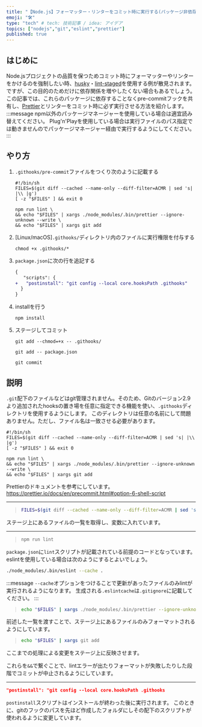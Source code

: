 ```yaml
---
title: "【Node.js】フォーマッター・リンターをコミット時に実行する(パッケージ非依存)"
emoji: "🛠️"
type: "tech" # tech: 技術記事 / idea: アイデア
topics: ["nodejs","git","eslint","prettier"]
published: true
---
```


## はじめに

Node.jsプロジェクトの品質を保つためコミット時にフォーマッターやリンターをかけるのを強制したい時、[husky](https://www.npmjs.com/package/husky)・[lint-staged](https://www.npmjs.com/package/lint-staged)を使用する例が散見されます。ですが、この目的のためだけに依存関係を増やしたくない場合もあるでしょう。
この記事では、これらのパッケージに依存することなくpre-commitフックを共有し、[Prettier](https://prettier.io)とリンターをコミット時に必ず実行させる方法を紹介します。
:::message
npm以外のパッケージマネージャーを使用している場合は適宜読み替えてください。 Plug'n'Playを使用している場合は実行ファイルのパス指定では動きませんのでパッケージマネージャー経由で実行するようにしてください。
:::

## やり方

1. `.githooks/pre-commit`ファイルをつくり次のように記載する
   <!-- markdownlint-disable line-length -->
   ```sh:.githooks/pre-commit
   #!/bin/sh
   FILES=$(git diff --cached --name-only --diff-filter=ACMR | sed 's| |\\ |g')
   [ -z "$FILES" ] && exit 0

   npm run lint \
   && echo "$FILES" | xargs ./node_modules/.bin/prettier --ignore-unknown --write \
   && echo "$FILES" | xargs git add
   ```
   <!-- markdownlint-restore -->
2. [Linux/macOS]`.githooks/`ディレクトリ内のファイルに実行権限を付与する

   ```shell
   chmod +x .githooks/*
   ```

3. `package.json`に次の行を追記する
   <!-- markdownlint-disable line-length -->
   ```diff json:package.json
   {
      "scripts": {
   +   "postinstall": "git config --local core.hooksPath .githooks"
     }
   }
   ```
   <!-- markdownlint-restore -->
4. installを行う

   ```shell
   npm install
   ```

5. ステージしてコミット

   ```shell
   git add --chmod=+x -- .githooks/
   ```

   ```shell
   git add -- package.json
   ```

   ```shell
   git commit
   ```

## 説明

`.git`配下のファイルなどはgit管理されません。そのため、Gitのバージョン2.9より追加されたhooksの置き場を任意に指定できる機能を使い、`.githooks`ディレクトリを使用するようにします。
このディレクトリは任意の名前にして問題ありません。ただし、ファイル名は一致させる必要があります。

```sh:.githooks/pre-commit
#!/bin/sh
FILES=$(git diff --cached --name-only --diff-filter=ACMR | sed 's| |\\ |g')
[ -z "$FILES" ] && exit 0

npm run lint \
&& echo "$FILES" | xargs ./node_modules/.bin/prettier --ignore-unknown --write \
&& echo "$FILES" | xargs git add
```

Prettierのドキュメントを参考にしています。
<https://prettier.io/docs/en/precommit.html#option-6-shell-script>

---
>
> ```sh
> FILES=$(git diff --cached --name-only --diff-filter=ACMR | sed 's| |\\ |g')
> ```
>
ステージ上にあるファイルの一覧を取得し、変数に入れています。

---
>
> ```sh
> npm run lint
> ```
>
`package.json`に`lint`スクリプトが記載されている前提のコードとなっています。
eslintを使用している場合は次のようにするとよいでしょう。

```sh
./node_modules/.bin/eslint --cache .
```

:::message
`--cache`オプションをつけることで更新があったファイルのみlintが実行されるようになります。
生成される`.eslintcache`は`.gitignore`に記載してください。
:::

> ```sh
> echo "$FILES" | xargs ./node_modules/.bin/prettier --ignore-unknown --write
> ```
>
前述した一覧を渡すことで、ステージ上にあるファイルのみフォーマットされるようにしています。

> ```sh
> echo "$FILES" | xargs git add
> ```
>
ここまでの処理による変更をステージ上に反映させます。

これらを`&&`で繋ぐことで、lintエラーが出たりフォーマットが失敗したりした段階でコミットが中止されるようにしています。

---

```json:package.json
"postinstall": "git config --local core.hooksPath .githooks
```

`postinstall`スクリプトはインストールが終わった後に実行されます。
このときに、gitのフックのパスを先ほど作成したフォルダにしその配下のスクリプトが使われるように変更しています。
